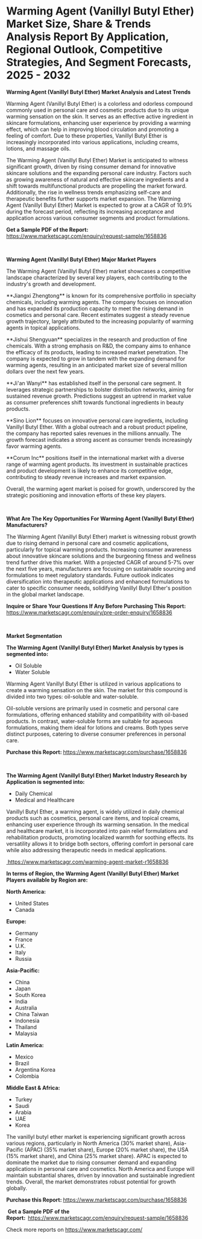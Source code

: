 <p><h1>Warming Agent (Vanillyl Butyl Ether) Market Size, Share & Trends Analysis Report By Application, Regional Outlook, Competitive Strategies, And Segment Forecasts, 2025 - 2032</h1></p><p><strong>Warming Agent (Vanillyl Butyl Ether) Market Analysis and Latest Trends</strong></p>
<p><p>Warming Agent (Vanillyl Butyl Ether) is a colorless and odorless compound commonly used in personal care and cosmetic products due to its unique warming sensation on the skin. It serves as an effective active ingredient in skincare formulations, enhancing user experience by providing a warming effect, which can help in improving blood circulation and promoting a feeling of comfort. Due to these properties, Vanillyl Butyl Ether is increasingly incorporated into various applications, including creams, lotions, and massage oils.</p><p>The Warming Agent (Vanillyl Butyl Ether) Market is anticipated to witness significant growth, driven by rising consumer demand for innovative skincare solutions and the expanding personal care industry. Factors such as growing awareness of natural and effective skincare ingredients and a shift towards multifunctional products are propelling the market forward. Additionally, the rise in wellness trends emphasizing self-care and therapeutic benefits further supports market expansion. The Warming Agent (Vanillyl Butyl Ether) Market is expected to grow at a CAGR of 10.9% during the forecast period, reflecting its increasing acceptance and application across various consumer segments and product formulations.</p></p>
<p><strong>Get a Sample PDF of the Report:&nbsp;</strong> <a href="https://www.marketscagr.com/enquiry/request-sample/1658836?utm_campaign=3528&utm_medium=2&utm_source=Github&utm_content=ia&utm_term=23032025&utm_id=warming-agent-vanillyl-butyl-ether">https://www.marketscagr.com/enquiry/request-sample/1658836</a></p>
<p>&nbsp;</p>
<p><strong>Warming Agent (Vanillyl Butyl Ether) Major Market Players</strong></p>
<p><p>The Warming Agent (Vanillyl Butyl Ether) market showcases a competitive landscape characterized by several key players, each contributing to the industry's growth and development.</p><p>**Jiangxi Zhengtong** is known for its comprehensive portfolio in specialty chemicals, including warming agents. The company focuses on innovation and has expanded its production capacity to meet the rising demand in cosmetics and personal care. Recent estimates suggest a steady revenue growth trajectory, largely attributed to the increasing popularity of warming agents in topical applications.</p><p>**Jishui Shengyuan** specializes in the research and production of fine chemicals. With a strong emphasis on R&D, the company aims to enhance the efficacy of its products, leading to increased market penetration. The company is expected to grow in tandem with the expanding demand for warming agents, resulting in an anticipated market size of several million dollars over the next few years.</p><p>**Ji'an Wanyi** has established itself in the personal care segment. It leverages strategic partnerships to bolster distribution networks, aiming for sustained revenue growth. Predictions suggest an uptrend in market value as consumer preferences shift towards functional ingredients in beauty products.</p><p>**Sino Lion** focuses on innovative personal care ingredients, including Vanillyl Butyl Ether. With a global outreach and a robust product pipeline, the company has reported sales revenues in the millions annually. The growth forecast indicates a strong ascent as consumer trends increasingly favor warming agents.</p><p>**Corum Inc** positions itself in the international market with a diverse range of warming agent products. Its investment in sustainable practices and product development is likely to enhance its competitive edge, contributing to steady revenue increases and market expansion.</p><p>Overall, the warming agent market is poised for growth, underscored by the strategic positioning and innovation efforts of these key players.</p></p>
<p>&nbsp;</p>
<p><strong>What Are The Key Opportunities For Warming Agent (Vanillyl Butyl Ether) Manufacturers?</strong></p>
<p><p>The Warming Agent (Vanillyl Butyl Ether) market is witnessing robust growth due to rising demand in personal care and cosmetic applications, particularly for topical warming products. Increasing consumer awareness about innovative skincare solutions and the burgeoning fitness and wellness trend further drive this market. With a projected CAGR of around 5-7% over the next five years, manufacturers are focusing on sustainable sourcing and formulations to meet regulatory standards. Future outlook indicates diversification into therapeutic applications and enhanced formulations to cater to specific consumer needs, solidifying Vanillyl Butyl Ether's position in the global market landscape.</p></p>
<p><strong>Inquire or Share Your Questions If Any Before Purchasing This Report:</strong> <a href="https://www.marketscagr.com/enquiry/pre-order-enquiry/1658836?utm_campaign=3528&utm_medium=2&utm_source=Github&utm_content=ia&utm_term=23032025&utm_id=warming-agent-vanillyl-butyl-ether">https://www.marketscagr.com/enquiry/pre-order-enquiry/1658836</a></p>
<p>&nbsp;</p>
<p><strong>Market Segmentation</strong></p>
<p><strong>The Warming Agent (Vanillyl Butyl Ether) Market Analysis by types is segmented into:</strong></p>
<p><ul><li>Oil Soluble</li><li>Water Soluble</li></ul></p>
<p><p>Warming Agent Vanillyl Butyl Ether is utilized in various applications to create a warming sensation on the skin. The market for this compound is divided into two types: oil-soluble and water-soluble. </p><p>Oil-soluble versions are primarily used in cosmetic and personal care formulations, offering enhanced stability and compatibility with oil-based products. In contrast, water-soluble forms are suitable for aqueous formulations, making them ideal for lotions and creams. Both types serve distinct purposes, catering to diverse consumer preferences in personal care.</p></p>
<p><strong>Purchase this Report:&nbsp;</strong><a href="https://www.marketscagr.com/purchase/1658836?utm_campaign=3528&utm_medium=2&utm_source=Github&utm_content=ia&utm_term=23032025&utm_id=warming-agent-vanillyl-butyl-ether">https://www.marketscagr.com/purchase/1658836</a></p>
<p>&nbsp;</p>
<p><strong>The Warming Agent (Vanillyl Butyl Ether) Market Industry Research by Application is segmented into:</strong></p>
<p><ul><li>Daily Chemical</li><li>Medical and Healthcare</li></ul></p>
<p><p>Vanillyl Butyl Ether, a warming agent, is widely utilized in daily chemical products such as cosmetics, personal care items, and topical creams, enhancing user experience through its warming sensation. In the medical and healthcare market, it is incorporated into pain relief formulations and rehabilitation products, promoting localized warmth for soothing effects. Its versatility allows it to bridge both sectors, offering comfort in personal care while also addressing therapeutic needs in medical applications.</p></p>
<p><a href="https://www.marketscagr.com/warming-agent-market-r1658836?utm_campaign=3528&utm_medium=2&utm_source=Github&utm_content=ia&utm_term=23032025&utm_id=warming-agent-vanillyl-butyl-ether">&nbsp;https://www.marketscagr.com/warming-agent-market-r1658836</a></p>
<p><strong>In terms of Region, the Warming Agent (Vanillyl Butyl Ether) Market Players available by Region are:</strong></p>
<p>
    <p> <strong> North America: </strong>
        <ul>
            <li>United States</li>
            <li>Canada</li>
        </ul>
        </p> 
    <p> <strong> Europe: </strong>
        <ul>
            <li>Germany</li>
            <li>France</li>
            <li>U.K.</li>
            <li>Italy</li>
            <li>Russia</li>
        </ul>
        </p> 
    <p> <strong> Asia-Pacific: </strong>
        <ul>
            <li>China</li>
            <li>Japan</li>
            <li>South Korea</li>
            <li>India</li>
            <li>Australia</li>
            <li>China Taiwan</li>
            <li>Indonesia</li>
            <li>Thailand</li>
            <li>Malaysia</li>
        </ul>
        </p> 
    <p> <strong> Latin America: </strong>
        <ul>
            <li>Mexico</li>
            <li>Brazil</li>
            <li>Argentina Korea</li>
            <li>Colombia</li>
        </ul>
        </p> 
    <p> <strong> Middle East & Africa: </strong>
        <ul>
            <li>Turkey</li>
            <li>Saudi</li>
            <li>Arabia</li>
            <li>UAE</li>
            <li>Korea</li>
        </ul>
    </p>
    </p>
<p><p>The vanillyl butyl ether market is experiencing significant growth across various regions, particularly in North America (30% market share), Asia-Pacific (APAC) (35% market share), Europe (20% market share), the USA (15% market share), and China (25% market share). APAC is expected to dominate the market due to rising consumer demand and expanding applications in personal care and cosmetics. North America and Europe will maintain substantial shares, driven by innovation and sustainable ingredient trends. Overall, the market demonstrates robust potential for growth globally.</p></p>
<p><strong>Purchase this Report: </strong><a href="https://www.marketscagr.com/purchase/1658836?utm_campaign=3528&utm_medium=2&utm_source=Github&utm_content=ia&utm_term=23032025&utm_id=warming-agent-vanillyl-butyl-ether">https://www.marketscagr.com/purchase/1658836</a></p>
<p>&nbsp;<strong>Get a Sample PDF of the Report:&nbsp;&nbsp;</strong><a href="https://www.marketscagr.com/enquiry/request-sample/1658836?utm_campaign=3528&utm_medium=2&utm_source=Github&utm_content=ia&utm_term=23032025&utm_id=warming-agent-vanillyl-butyl-ether">https://www.marketscagr.com/enquiry/request-sample/1658836</a></p>
<p><strong></strong></p>
<p>Check more reports on <a href="https://www.marketscagr.com/?utm_campaign=3528&utm_medium=2&utm_source=Github&utm_content=ia&utm_term=23032025&utm_id=warming-agent-vanillyl-butyl-ether">https://www.marketscagr.com/</a></p>